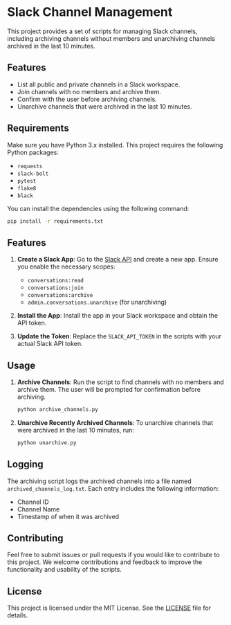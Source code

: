 # Slack Channel Management

This project provides a set of scripts for managing Slack channels, including archiving channels without members and unarchiving channels archived in the last 10 minutes.

## Features

- List all public and private channels in a Slack workspace.
- Join channels with no members and archive them.
- Confirm with the user before archiving channels.
- Unarchive channels that were archived in the last 10 minutes.

## Requirements

Make sure you have Python 3.x installed. This project requires the following Python packages:

- `requests`
- `slack-bolt`
- `pytest`
- `flake8`
- `black`

You can install the dependencies using the following command:

```bash
pip install -r requirements.txt
````

## Features

1. **Create a Slack App**: Go to the [Slack API](https://api.slack.com/apps) and create a new app. Ensure you enable the necessary scopes:
   - `conversations:read`
   - `conversations:join`
   - `conversations:archive`
   - `admin.conversations.unarchive` (for unarchiving)

2. **Install the App**: Install the app in your Slack workspace and obtain the API token.

3. **Update the Token**: Replace the `SLACK_API_TOKEN` in the scripts with your actual Slack API token.

## Usage

1. **Archive Channels**: Run the script to find channels with no members and archive them. The user will be prompted for confirmation before archiving.

   ```bash
   python archive_channels.py
   ````
2. **Unarchive Recently Archived Channels**: To unarchive channels that were archived in the last 10 minutes, run:

    ````bash
    python unarchive.py
    ````
    
## Logging

The archiving script logs the archived channels into a file named `archived_channels_log.txt`. Each entry includes the following information:
- Channel ID
- Channel Name
- Timestamp of when it was archived

## Contributing

Feel free to submit issues or pull requests if you would like to contribute to this project. We welcome contributions and feedback to improve the functionality and usability of the scripts.

## License

This project is licensed under the MIT License. See the [LICENSE](LICENSE) file for details.


